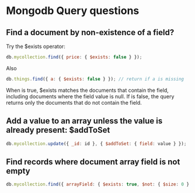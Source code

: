 # Mongodb Query questions

## Find a document by non-existence of a field?

Try the $exists operator:

```javascript
db.mycollection.find({ price: { $exists: false } });
```

Also

```javascript
db.things.find({ a: { $exists: false } }); // return if a is missing
```

When is true, $exists matches the documents that contain the field, including documents where the field value is null. If is false, the query returns only the documents that do not contain the field.

## Add a value to an array unless the value is already present: $addToSet

```javascript
db.mycollection.update({ _id: id }, { $addToSet: { field: value } });
```

## Find records where document array field is not empty

```javascript
db.mycollection.find({ arrayField: { $exists: true, $not: { $size: 0 } } });
```
